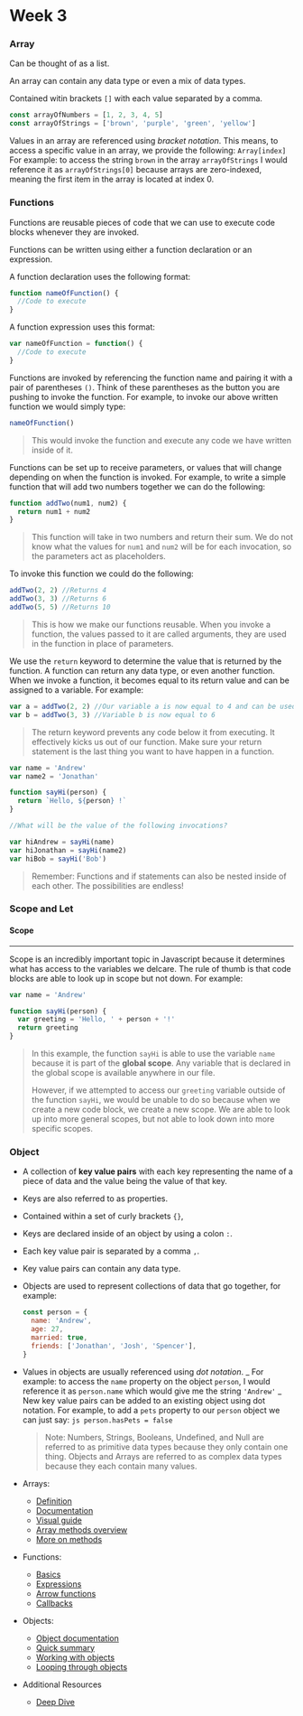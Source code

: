 # Week 3

### Array

Can be thought of as a list.

An array can contain any data type or even a mix of data types.

Contained witin brackets `[]` with each value separated by a comma.

  ```js
  const arrayOfNumbers = [1, 2, 3, 4, 5]
  const arrayOfStrings = ['brown', 'purple', 'green', 'yellow']
  ```

Values in an array are referenced using _bracket notation_.  This means, to access a specific value in an array, we provide the following: `Array[index]`
For example: to access the string `brown` in the array `arrayOfStrings` I would reference it as `arrayOfStrings[0]` because arrays are zero-indexed, meaning the first item in the array is located at index 0.

### Functions

Functions are reusable pieces of code that we can use to execute code blocks whenever they are invoked.

Functions can be written using either a function declaration or an expression.

A function declaration uses the following format:

```js
function nameOfFunction() {
  //Code to execute
}
```

A function expression uses this format:

```js
var nameOfFunction = function() {
  //Code to execute
}
```

Functions are invoked by referencing the function name and pairing it with a pair of parentheses `()`. Think of these parentheses as the button you are pushing to invoke the function. For example, to invoke our above written function we would simply type:

```js
nameOfFunction()
```

> This would invoke the function and execute any code we have written inside of it.

Functions can be set up to receive parameters, or values that will change depending on when the function is invoked. For example, to write a simple function that will add two numbers together we can do the following:

```js
function addTwo(num1, num2) {
  return num1 + num2
}
```

> This function will take in two numbers and return their sum. We do not know what the values for `num1` and `num2` will be for each invocation, so the parameters act as placeholders.

To invoke this function we could do the following:

```js
addTwo(2, 2) //Returns 4
addTwo(3, 3) //Returns 6
addTwo(5, 5) //Returns 10
```

> This is how we make our functions reusable. When you invoke a function, the values passed to it are called arguments, they are used in the function in place of parameters.

We use the `return` keyword to determine the value that is returned by the function. A function can return any data type, or even another function. When we invoke a function, it becomes equal to its return value and can be assigned to a variable. For example:

```js
var a = addTwo(2, 2) //Our variable a is now equal to 4 and can be used later
var b = addTwo(3, 3) //Variable b is now equal to 6
```

> The return keyword prevents any code below it from executing. It effectively kicks us out of our function. Make sure your return statement is the last thing you want to have happen in a function.


```js
var name = 'Andrew'
var name2 = 'Jonathan'

function sayHi(person) {
  return `Hello, ${person} !`
}

//What will be the value of the following invocations?

var hiAndrew = sayHi(name)
var hiJonathan = sayHi(name2)
var hiBob = sayHi('Bob')
```

> Remember: Functions and if statements can also be nested inside of each other. The possibilities are endless!

### Scope and Let

#### Scope

---

Scope is an incredibly important topic in Javascript because it determines what has access to the variables we delcare. The rule of thumb is that code blocks are able to look up in scope but not down. For example:

```js
var name = 'Andrew'

function sayHi(person) {
  var greeting = 'Hello, ' + person + '!'
  return greeting
}
```

> In this example, the function `sayHi` is able to use the variable `name` because it is part of the **global scope**. Any variable that is declared in the global scope is available anywhere in our file.
>
> However, if we attempted to access our `greeting` variable outside of the function `sayHi`, we would be unable to do so because when we create a new code block, we create a new scope. We are able to look up into more general scopes, but not able to look down into more specific scopes.

### Object
  - A collection of **key value pairs** with each key representing the name of a piece of data and the value being the value of that key.
  - Keys are also referred to as properties.
  - Contained within a set of curly brackets `{}`,
  - Keys are declared inside of an object by using a colon `:`.
  - Each key value pair is separated by a comma `,`.
  - Key value pairs can contain any data type.
  - Objects are used to represent collections of data that go together, for example:
    ```js
    const person = {
      name: 'Andrew',
      age: 27,
      married: true,
      friends: ['Jonathan', 'Josh', 'Spencer'],
    }
    ```
  - Values in objects are usually referenced using _dot notation_.
    _ For example: to access the `name` property on the object `person`, I would reference it as `person.name` which would give me the string `'Andrew'`
    _ New key value pairs can be added to an existing object using dot notation. For example, to add a `pets` property to our `person` object we can just say:
    `js person.hasPets = false`
    > Note: Numbers, Strings, Booleans, Undefined, and Null are referred to as primitive data types because they only contain one thing. Objects and Arrays are referred to as complex data types because they each contain many values.

- Arrays: 
  - <a href="https://www.youtube.com/watch?v=55l-aZ7_F24">Definition</a>
  - <a href="https://javascript.info/array">Documentation</a>
  - <a href="https://www.freecodecamp.org/news/data-structures-101-arrays-a-visual-introduction-for-beginners-7f013bcc355a/">Visual guide</a>
  - <a href="https://www.w3schools.com/js/js_array_methods.asp">Array methods overview</a>
  - <a href="https://www.freecodecamp.org/news/the-javascript-array-handbook/">More on methods</a>
- Functions:
   - <a href="https://javascript.info/function-basics">Basics</a>
   - <a href="https://javascript.info/function-expressions">Expressions</a>
   - <a href="https://javascript.info/arrow-functions-basics">Arrow functions</a>
   - <a href="https://www.sitepoint.com/callbacks-javascript/">Callbacks</a>
- Objects:
    - <a href="https://javascript.info/object">Object documentation</a>
    - <a href="https://www.w3schools.com/js/js_objects.asp">Quick summary</a>
    - <a href="https://developer.mozilla.org/en-US/docs/Web/JavaScript/Guide/Working_with_Objects">Working with objects</a>
    - <a href="https://developer.mozilla.org/en-US/docs/Web/JavaScript/Guide/Working_with_Objects#enumerating_properties">Looping through objects</a>
- Additional Resources
    - <a href="https://www.youtube.com/watch?v=nDPv8R2lFa4&t=692s">Deep Dive</a>